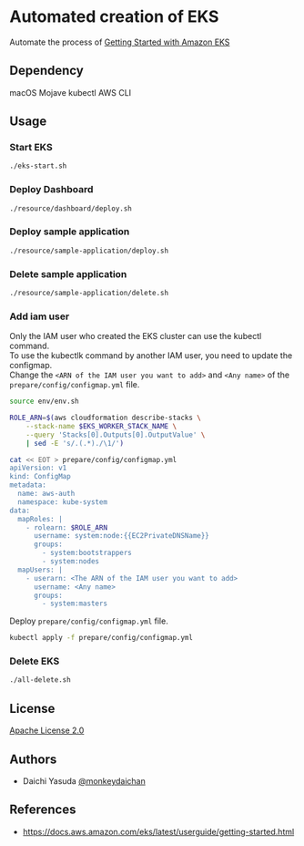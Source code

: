 # Automated creation of EKS
Automate the process of [Getting Started with Amazon EKS](https://docs.aws.amazon.com/ja_jp/eks/latest/userguide/getting-started.html)

## Dependency
macOS Mojave
kubectl
AWS CLI

## Usage

### Start EKS

```bash
./eks-start.sh
```

### Deploy Dashboard

```bash
./resource/dashboard/deploy.sh
```

### Deploy sample application

```bash
./resource/sample-application/deploy.sh
```

### Delete sample application

```bash
./resource/sample-application/delete.sh
```

### Add iam user
Only the IAM user who created the EKS cluster can use the kubectl command.  
To use the kubectlk command by another IAM user, you need to update the configmap.  
Change the `<ARN of the IAM user you want to add>` and `<Any name>` of the `prepare/config/configmap.yml` file.

```bash
source env/env.sh

ROLE_ARN=$(aws cloudformation describe-stacks \
    --stack-name $EKS_WORKER_STACK_NAME \
    --query 'Stacks[0].Outputs[0].OutputValue' \
    | sed -E 's/.(.*)./\1/')

cat << EOT > prepare/config/configmap.yml
apiVersion: v1
kind: ConfigMap
metadata:
  name: aws-auth
  namespace: kube-system
data:
  mapRoles: |
    - rolearn: $ROLE_ARN
      username: system:node:{{EC2PrivateDNSName}}
      groups:
        - system:bootstrappers
        - system:nodes
  mapUsers: |
    - userarn: <The ARN of the IAM user you want to add>
      username: <Any name>
      groups:
        - system:masters
```

Deploy `prepare/config/configmap.yml` file.

```bash
kubectl apply -f prepare/config/configmap.yml
```

### Delete EKS

```bash
./all-delete.sh
```

## License
[Apache License 2.0](https://github.com/kubernetes/dashboard/blob/master/LICENSE)

## Authors
- Daichi Yasuda [@monkeydaichan](https://twitter.com/monkeydaichan)

## References
- https://docs.aws.amazon.com/eks/latest/userguide/getting-started.html
